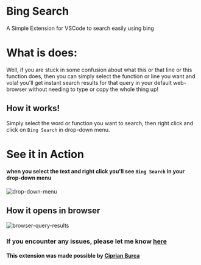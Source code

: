 # Bing Search
A Simple Extension for VSCode to search easily using bing

# What is does:
Well, if you are stuck in some confusion about what this or that line or this function does, then you can simply select the function or line you want and vola! you'll get instant search results for that query in your default web-browser without needing to type or copy the whole thing up!

## How it works!
Simply select the word or function you want to search, then right click and click on `Bing Search` in drop-down menu.

# See it in Action
#### when you select the text and right click you'll see `Bing Search` in your drop-down menu

![drop-down-menu](https://github.com/kameshkotwani/bing-search/resources/drop-down-menu.png)

## How it opens in browser

![browser-query-results](https://github.com/kameshkotwani/bing-search/resources/search-results.png)


### If you encounter any issues, please let me know [here](https://github.com/kameshkotwani/bing-search/issues)

#### This extension was made possible by [Ciprian Burca](https://github.com/burcadoruciprian)
